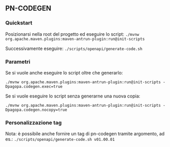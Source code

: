 ## PN-CODEGEN

### Quickstart
Posizionarsi nella root del progetto ed eseguire lo script: 
`./mvnw org.apache.maven.plugins:maven-antrun-plugin:run@init-scripts` 

Successivamente eseguire:
`./scripts/openapi/generate-code.sh`

### Parametri
Se si vuole anche eseguire lo script oltre che generarlo:

`./mvnw org.apache.maven.plugins:maven-antrun-plugin:run@init-scripts -Dpagopa.codegen.exec=true`

Se si vuole eseguire lo script senza generarne una nuova copia:

`./mvnw org.apache.maven.plugins:maven-antrun-plugin:run@init-scripts -Dpagopa.codegen.nocopy=true`

### Personalizzazione tag
Nota: è possibile anche fornire un tag di pn-codegen tramite argomento, ad es.:
`./scripts/openapi/generate-code.sh v01.00.01`